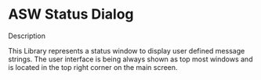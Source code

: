 # ASW Status Dialog

Description

This Library represents a status window to display user defined message strings. The user interface is being always shown as top most windows and is located in the top right corner on the main screen.
